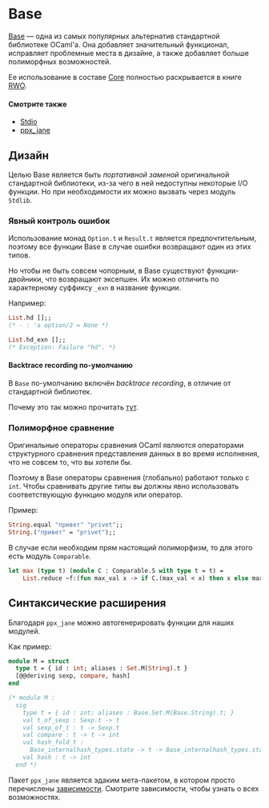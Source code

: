 # Base

[Base] &mdash; одна из самых популярных альтернатив стандартной библиотеке OCaml'а. 
Она добавляет значительный функционал, исправляет проблемные места в дизайне, 
а также добавляет больше полиморфных возможностей.

Ее использование в составе [Core](./index.md) полностью раскрывается в книге [RWO](https://dev.realworldocaml.org/).

#### Смотрите также

- [Stdio](https://v3.ocaml.org/p/stdio/latest/doc/Stdio/index.html)
- [ppx_jane](https://github.com/janestreet/ppx_jane)

## Дизайн

Целью Base является быть *портативной заменой* оригинальной стандартной библиотеки,
из-за чего в ней недоступны некоторые I/O функции. Но при необходимости их можно вызвать через модуль `Stdlib`.

### Явный контроль ошибок

Использование монад `Option.t` и `Result.t` является предпочтительным, поэтому все функции Base в случае ошибки
возвращают один из этих типов. 

Но чтобы не быть совсем чопорным, в Base существуют функции-двойники, что возвращают эксепшен. Их можно отличить 
по характерному суффиксу `_exn` в название функции.   

Например:
```ocaml
List.hd [];;
(* - : 'a option/2 = None *)

List.hd_exn [];;
(* Exception: Failure "hd". *)
```

#### Backtrace recording по-умолчанию 

В `Base` по-умолчанию включён *backtrace recording*, в отличие от стандартной библиотек.

Почему это так можно прочитать [тут](https://discuss.ocaml.org/t/why-isnt-ocaml-recording-bactrace-by-default/9915/4).

### Полиморфное сравнение

Оригинальные операторы сравнения OCaml являются операторами структурного сравнения представления данных 
в во время исполнения, что не совсем то, что вы хотели бы.

Поэтому в Base операторы сравнения (глобально) работают только с `int`. Чтобы сравнивать другие типы
вы должны явно использовать соответствующую функцию модуля или оператор. 

Пример:
```ocaml
String.equal "привет" "privet";;
String.("привет" = "privet");;
```

В случае если необходим прям настоящий полиморфизм, то для этого есть модуль `Comparable`.

```ocaml
let max (type t) (module C : Comparable.S with type t = t) = 
    List.reduce ~f:(fun max_val x -> if C.(max_val < x) then x else max_val)
```

## Синтаксические расширения

Благодаря `ppx_jane` можно автогенерировать функции для наших модулей. 

Как пример:
```ocaml
module M = struct
  type t = { id : int; aliases : Set.M(String).t }
  [@@deriving sexp, compare, hash]
end

(* module M :
  sig
    type t = { id : int; aliases : Base.Set.M(Base.String).t; }
    val t_of_sexp : Sexp.t -> t
    val sexp_of_t : t -> Sexp.t
    val compare : t -> t -> int
    val hash_fold_t :
      Base_internalhash_types.state -> t -> Base_internalhash_types.state
    val hash : t -> int
  end *)
```

Пакет `ppx_jane` является эдаким мета-пакетом, в котором просто перечислены [зависимости](https://opam.ocaml.org/packages/ppx_jane/).
Смотрите зависимости, чтобы узнать о всех возможностях. 

[Base]: https://opensource.janestreet.com/base/